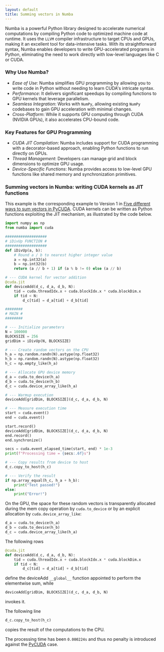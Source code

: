 ```yaml
---
layout: default
title: Summing vectors in Numba
---
```


Numba is a powerful Python library designed to accelerate numerical computations by compiling Python code to optimized machine code at runtime. It uses the `LLVM` compiler infrastructure to target CPUs and GPUs, making it an excellent tool for data-intensive tasks. With its straightforward syntax, Numba enables developers to write GPU-accelerated programs in Python, eliminating the need to work directly with low-level languages like C or CUDA.

### Why Use Numba?

- *Ease of Use*: Numba simplifies GPU programming by allowing you to write code in Python without needing to learn CUDA's intricate syntax.
- *Performance*: It delivers significant speedups by compiling functions to GPU kernels that leverage parallelism.
- *Seamless Integration*: Works with `NumPy`, allowing existing `NumPy` codebases to gain GPU acceleration with minimal changes.
- *Cross-Platform*: While it supports GPU computing through CUDA (NVIDIA GPUs), it also accelerates CPU-bound code.

### Key Features for GPU Programming
- *CUDA JIT Compilation*: Numba includes support for CUDA programming with a decorator-based approach, enabling Python functions to run directly on GPUs.
- *Thread Management*: Developers can manage grid and block dimensions to optimize GPU usage.
- *Device-Specific Functions*: Numba provides access to low-level GPU functions like shared memory and synchronization primitives.

### Summing vectors in Numba: writing CUDA kernels as JIT functions

This example is the corresponding example to Version 1 in [Five different ways to sum vectors in PyCUDA](PyCUDA.md). CUDA kernels can be written as Python functions exploiting the JIT mechanism, as illustrated by the code below. 

```python
import numpy as np
from numba import cuda

###################
# iDivUp FUNCTION #
###################
def iDivUp(a, b):
    # Round a / b to nearest higher integer value
    a = np.int32(a)
    b = np.int32(b)
    return (a // b + 1) if (a % b != 0) else (a // b)

# --- CUDA kernel for vector addition
@cuda.jit
def deviceAdd(d_c, d_a, d_b, N):
    tid = cuda.threadIdx.x + cuda.blockIdx.x * cuda.blockDim.x
    if tid < N:
        d_c[tid] = d_a[tid] + d_b[tid]

########
# MAIN #
########

# --- Initialize parameters
N = 100000
BLOCKSIZE = 256
gridDim = iDivUp(N, BLOCKSIZE)

# --- Create random vectors on the CPU
h_a = np.random.randn(N).astype(np.float32)
h_b = np.random.randn(N).astype(np.float32)
h_c = np.empty_like(h_a)

# --- Allocate GPU device memory
d_a = cuda.to_device(h_a)
d_b = cuda.to_device(h_b)
d_c = cuda.device_array_like(h_a)

# --- Warmup execution
deviceAdd[gridDim, BLOCKSIZE](d_c, d_a, d_b, N)

# --- Measure execution time
start = cuda.event()
end = cuda.event()

start.record()
deviceAdd[gridDim, BLOCKSIZE](d_c, d_a, d_b, N)
end.record()
end.synchronize()

secs = cuda.event_elapsed_time(start, end) * 1e-3
print(f"Processing time = {secs:.6f}s")

# --- Copy results from device to host
d_c.copy_to_host(h_c)

# --- Verify the result
if np.array_equal(h_c, h_a + h_b):
    print("Test passed!")
else:
    print("Error!")
```

On the GPU, the space for these random vectors is transparently allocated during the mem copy operation by `cuda.to_device` or by an explicit allocation by `cuda.device_array_like`:

```python
d_a = cuda.to_device(h_a)
d_b = cuda.to_device(h_b)
d_c = cuda.device_array_like(h_a)
```

The following rows

```python
@cuda.jit
def deviceAdd(d_c, d_a, d_b, N):
    tid = cuda.threadIdx.x + cuda.blockIdx.x * cuda.blockDim.x
    if tid < N:
        d_c[tid] = d_a[tid] + d_b[tid]
```

define the deviceAdd `__global__` function appointed to perform the elementwise sum, while 

```python
deviceAdd[gridDim, BLOCKSIZE](d_c, d_a, d_b, N)
```

invokes it. 

The following line

```python
d_c.copy_to_host(h_c)
```

copies the result of the computations to the CPU.

The processing time has been `0.000224s` and thus no penalty is introduced against the [PyCUDA](PyCUDA.md) case.
